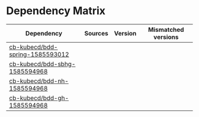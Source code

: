 # Dependency Matrix

Dependency | Sources | Version | Mismatched versions
---------- | ------- | ------- | -------------------
[cb-kubecd/bdd-spring-1585593012](https://github.com/cb-kubecd/bdd-spring-1585593012.git) |  | []() | 
[cb-kubecd/bdd-sbhg-1585594968](https://github.com/cb-kubecd/bdd-sbhg-1585594968.git) |  | []() | 
[cb-kubecd/bdd-nh-1585594968](https://github.com/cb-kubecd/bdd-nh-1585594968.git) |  | []() | 
[cb-kubecd/bdd-gh-1585594968](https://github.com/cb-kubecd/bdd-gh-1585594968.git) |  | []() | 

